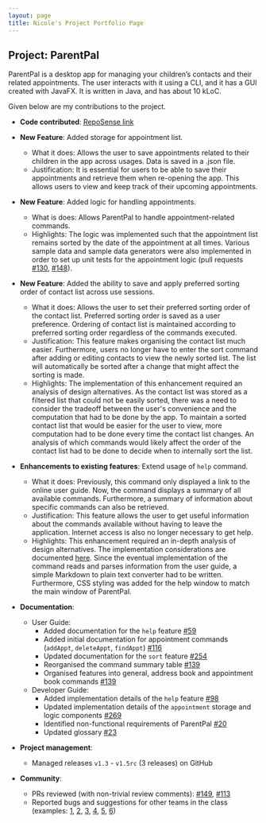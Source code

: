 ```yaml
---
layout: page
title: Nicole's Project Portfolio Page
---
```


## Project: ParentPal

ParentPal is a desktop app for managing your children’s contacts and their related appointments. The user interacts with it using a CLI, and it has a GUI created with JavaFX. It is written in Java, and has about 10 kLoC.

Given below are my contributions to the project.

* **Code contributed**: [RepoSense link](https://nus-cs2103-ay2021s2.github.io/tp-dashboard/?search=nicoleang09&sort=groupTitle&sortWithin=title&timeframe=commit&mergegroup=&groupSelect=groupByRepos&breakdown=true&checkedFileTypes=docs~functional-code~test-code~other&since=2021-02-19&tabOpen=true&tabType=authorship&tabAuthor=nicoleang09&tabRepo=AY2021S2-CS2103T-W13-3%2Ftp%5Bmaster%5D&authorshipIsMergeGroup=false&authorshipFileTypes=docs~functional-code~test-code&authorshipIsBinaryFileTypeChecked=false)

* **New Feature**: Added storage for appointment list.
  * What it does: Allows the user to save appointments related to their children in the app across usages. Data is saved in a .json file.
  * Justification: It is essential for users to be able to save their appointments and retrieve them when re-opening the app. This allows users to view and keep track of their upcoming appointments.

* **New Feature**: Added logic for handling appointments.
  * What is does: Allows ParentPal to handle appointment-related commands.
  * Highlights: The logic was implemented such that the appointment list remains sorted by the date of the appointment at all times. Various sample data and sample data generators were also implemented in order to set up unit tests for the appointment logic (pull requests [\#130](https://github.com/AY2021S2-CS2103T-W13-3/tp/pull/130), [\#148](https://github.com/AY2021S2-CS2103T-W13-3/tp/pull/148)).
  
* **New Feature**: Added the ability to save and apply preferred sorting order of contact list across use sessions.
  * What it does: Allows the user to set their preferred sorting order of the contact list. Preferred sorting order is saved as a user preference. Ordering of contact list is maintained according to preferred sorting order regardless of the commands executed.
  * Justification: This feature makes organising the contact list much easier. Furthermore, users no longer have to enter the sort command after adding or editing contacts to view the newly sorted list. The list will automatically be sorted after a change that might affect the sorting is made.
  * Highlights: The implementation of this enhancement required an analysis of design alternatives. As the contact list was stored as a filtered list that could not be easily sorted, there was a need to consider the tradeoff between the user's convenience and the computation that had to be done by the app. To maintain a sorted contact list that would be easier for the user to view, more computation had to be done every time the contact list changes. An analysis of which commands would likely affect the order of the contact list had to be done to decide when to internally sort the list. 
  
* **Enhancements to existing features**: Extend usage of `help` command.
  * What it does: Previously, this command only displayed a link to the online user guide. Now, the command displays a summary of all available commands. Furthermore, a summary of information about specific commands can also be retrieved.
  * Justification: This feature allows the user to get useful information about the commands available without having to leave the application. Internet access is also no longer necessary to get help.
  * Highlights: This enhancement required an in-depth analysis of design alternatives. The implementation considerations are documented [here](https://ay2021s2-cs2103t-w13-3.github.io/tp/DeveloperGuide.html#help-feature). Since the eventual implementation of the command reads and parses information from the user guide, a simple Markdown to plain text converter had to be written. Furthermore, CSS styling was added for the help window to match the main window of ParentPal.

* **Documentation**:
  * User Guide:
    * Added documentation for the `help` feature [\#59](https://github.com/AY2021S2-CS2103T-W13-3/tp/pull/59)
    * Added initial documentation for appointment commands (`addAppt`, `deleteAppt`, `findAppt`) [\#116](https://github.com/AY2021S2-CS2103T-W13-3/tp/pull/116)
    * Updated documentation for the `sort` feature [\#254](https://github.com/AY2021S2-CS2103T-W13-3/tp/pull/254)
    * Reorganised the command summary table [\#139](https://github.com/AY2021S2-CS2103T-W13-3/tp/pull/139)
    * Organised features into general, address book and appointment book commands [\#139](https://github.com/AY2021S2-CS2103T-W13-3/tp/pull/139)
  * Developer Guide:
    * Added implementation details of the `help` feature [\#98](https://github.com/AY2021S2-CS2103T-W13-3/tp/pull/98)
    * Updated implementation details of the `appointment` storage and logic components [\#269](https://github.com/AY2021S2-CS2103T-W13-3/tp/pull/269)
    * Identified non-functional requirements of ParentPal [\#20](https://github.com/AY2021S2-CS2103T-W13-3/tp/pull/20)
    * Updated glossary [\#23](https://github.com/AY2021S2-CS2103T-W13-3/tp/pull/23)

* **Project management**:
  * Managed releases `v1.3` - `v1.5rc` (3 releases) on GitHub

* **Community**:
  * PRs reviewed (with non-trivial review comments): [\#149](https://github.com/AY2021S2-CS2103T-W13-3/tp/pull/149), [\#113](https://github.com/AY2021S2-CS2103T-W13-3/tp/pull/113)
  * Reported bugs and suggestions for other teams in the class (examples: [1](https://github.com/AY2021S2-CS2103T-W10-4/tp/issues/216), [2](https://github.com/AY2021S2-CS2103T-W10-4/tp/issues/212), [3](https://github.com/AY2021S2-CS2103T-W10-4/tp/issues/213), [4](https://github.com/AY2021S2-CS2103T-W10-4/tp/issues/214), [5](https://github.com/AY2021S2-CS2103T-W10-4/tp/issues/215), [6](https://github.com/AY2021S2-CS2103T-W10-4/tp/issues/211))
